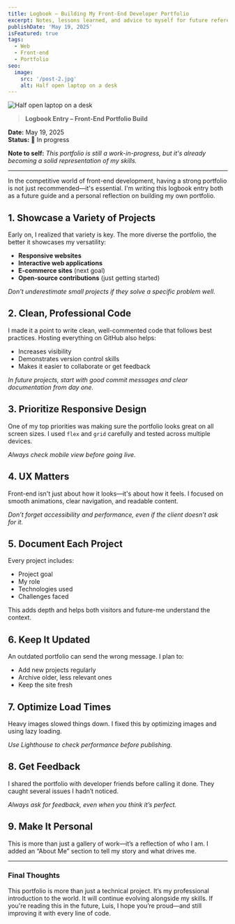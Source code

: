 ```yaml
---
title: Logbook – Building My Front-End Developer Portfolio
excerpt: Notes, lessons learned, and advice to myself for future reference while building a professional front-end portfolio.
publishDate: 'May 19, 2025'
isFeatured: true
tags:
  - Web
  - Front-end
  - Portfolio
seo:
  image:
    src: '/post-2.jpg'
    alt: Half open laptop on a desk
---
```


![Half open laptop on a desk](/post-2.jpg)

> **Logbook Entry – Front-End Portfolio Build**

**Date:** May 19, 2025  
**Status:** 🚧 In progress

**Note to self:** *This portfolio is still a work-in-progress, but it's already becoming a solid representation of my skills.*

---

In the competitive world of front-end development, having a strong portfolio is not just recommended—it's essential. I'm writing this logbook entry both as a future guide and a personal reflection on building my own portfolio.

## 1. Showcase a Variety of Projects

Early on, I realized that variety is key. The more diverse the portfolio, the better it showcases my versatility:

- **Responsive websites** 
- **Interactive web applications** 
- **E-commerce sites**  (next goal)  
- **Open-source contributions**  (just getting started)

*Don't underestimate small projects if they solve a specific problem well.*

## 2. Clean, Professional Code

I made it a point to write clean, well-commented code that follows best practices. Hosting everything on GitHub also helps:

- Increases visibility
- Demonstrates version control skills
- Makes it easier to collaborate or get feedback

*In future projects, start with good commit messages and clear documentation from day one.*

## 3. Prioritize Responsive Design

One of my top priorities was making sure the portfolio looks great on all screen sizes. I used `flex` and `grid` carefully and tested across multiple devices.

*Always check mobile view before going live.*

## 4. UX Matters

Front-end isn't just about how it looks—it's about how it feels. I focused on smooth animations, clear navigation, and readable content.

*Don’t forget accessibility and performance, even if the client doesn’t ask for it.*

## 5. Document Each Project

Every project includes:

- Project goal
- My role
- Technologies used
- Challenges faced

 This adds depth and helps both visitors and future-me understand the context.

## 6. Keep It Updated

An outdated portfolio can send the wrong message. I plan to:

- Add new projects regularly
- Archive older, less relevant ones
- Keep the site fresh

## 7. Optimize Load Times

Heavy images slowed things down. I fixed this by optimizing images and using lazy loading.

 *Use Lighthouse to check performance before publishing.*

## 8. Get Feedback

I shared the portfolio with developer friends before calling it done. They caught several issues I hadn’t noticed.

 *Always ask for feedback, even when you think it’s perfect.*

## 9. Make It Personal

This is more than just a gallery of work—it’s a reflection of who I am. I added an “About Me” section to tell my story and what drives me.

---

### Final Thoughts 

This portfolio is more than just a technical project. It’s my professional introduction to the world. It will continue evolving alongside my skills. If you're reading this in the future, Luis, I hope you’re proud—and still improving it with every line of code.
